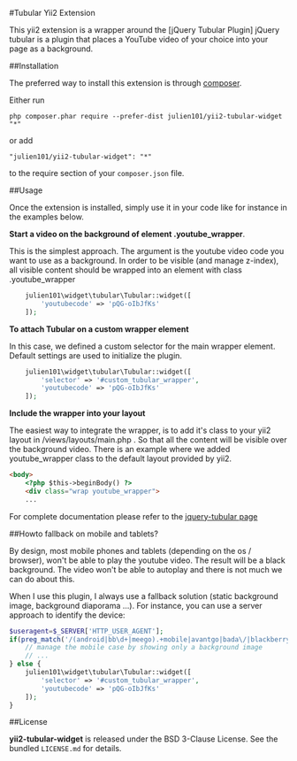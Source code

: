 #Tubular Yii2 Extension

This yii2 extension is a wrapper around the [jQuery Tubular Plugin]
jQuery tubular is a plugin that places a YouTube video of your choice into your page as a background.

##Installation

The preferred way to install this extension is through [composer](http://getcomposer.org/download/).

Either run

```
php composer.phar require --prefer-dist julien101/yii2-tubular-widget "*"
```

or add

```
"julien101/yii2-tubular-widget": "*"
```

to the require section of your `composer.json` file.


##Usage

Once the extension is installed, simply use it in your code like for instance in the examples below.

**Start a video on the background of element .youtube_wrapper**. 

This is the simplest approach. The argument is the youtube video code you want to use as a background.
In order to be visible (and manage z-index), all visible content should be wrapped into an element with class .youtube_wrapper

```php
	julien101\widget\tubular\Tubular::widget([
		'youtubecode' => 'pQG-oIbJfKs'
	]);
```

**To attach Tubular on a custom wrapper element**

In this case, we defined a custom selector for the main wrapper element. Default settings are used to initialize 
the plugin. 

```php
	julien101\widget\tubular\Tubular::widget([
		'selector' => '#custom_tubular_wrapper',
		'youtubecode' => 'pQG-oIbJfKs'
	]);
```

**Include the wrapper into your layout**

The easiest way to integrate the wrapper, is to add it's class to your yii2 layout in /views/layouts/main.php . So that all the content will be visible over the background video.
There is an example where we added youtube_wrapper class to the default layout provided by yii2. 

```html
<body>
    <?php $this->beginBody() ?>
    <div class="wrap youtube_wrapper">
    ...
```

For complete documentation please refer to the [jquery-tubular  page](http://www.seanmccambridge.com/tubular/)

##Howto fallback on mobile and tablets?

By design, most mobile phones and tablets (depending on the os / browser), won't be able to play the youtube video. The result will be a black background. The video won't be able to autoplay and there is not much we can do about this.

When I use this plugin, I always use a fallback solution (static background image, background diaporama ...). For instance, you can use a server approach to identify the device:
```php
$useragent=$_SERVER['HTTP_USER_AGENT'];
if(preg_match('/(android|bb\d+|meego).+mobile|avantgo|bada\/|blackberry|blazer|compal|elaine|fennec|hiptop|iemobile|ip(hone|od)|iris|kindle|lge |maemo|midp|mmp|mobile.+firefox|netfront|opera m(ob|in)i|palm( os)?|phone|p(ixi|re)\/|plucker|pocket|psp|series(4|6)0|symbian|treo|up\.(browser|link)|vodafone|wap|windows ce|xda|xiino/i',$useragent)||preg_match('/1207|6310|6590|3gso|4thp|50[1-6]i|770s|802s|a wa|abac|ac(er|oo|s\-)|ai(ko|rn)|al(av|ca|co)|amoi|an(ex|ny|yw)|aptu|ar(ch|go)|as(te|us)|attw|au(di|\-m|r |s )|avan|be(ck|ll|nq)|bi(lb|rd)|bl(ac|az)|br(e|v)w|bumb|bw\-(n|u)|c55\/|capi|ccwa|cdm\-|cell|chtm|cldc|cmd\-|co(mp|nd)|craw|da(it|ll|ng)|dbte|dc\-s|devi|dica|dmob|do(c|p)o|ds(12|\-d)|el(49|ai)|em(l2|ul)|er(ic|k0)|esl8|ez([4-7]0|os|wa|ze)|fetc|fly(\-|_)|g1 u|g560|gene|gf\-5|g\-mo|go(\.w|od)|gr(ad|un)|haie|hcit|hd\-(m|p|t)|hei\-|hi(pt|ta)|hp( i|ip)|hs\-c|ht(c(\-| |_|a|g|p|s|t)|tp)|hu(aw|tc)|i\-(20|go|ma)|i230|iac( |\-|\/)|ibro|idea|ig01|ikom|im1k|inno|ipaq|iris|ja(t|v)a|jbro|jemu|jigs|kddi|keji|kgt( |\/)|klon|kpt |kwc\-|kyo(c|k)|le(no|xi)|lg( g|\/(k|l|u)|50|54|\-[a-w])|libw|lynx|m1\-w|m3ga|m50\/|ma(te|ui|xo)|mc(01|21|ca)|m\-cr|me(rc|ri)|mi(o8|oa|ts)|mmef|mo(01|02|bi|de|do|t(\-| |o|v)|zz)|mt(50|p1|v )|mwbp|mywa|n10[0-2]|n20[2-3]|n30(0|2)|n50(0|2|5)|n7(0(0|1)|10)|ne((c|m)\-|on|tf|wf|wg|wt)|nok(6|i)|nzph|o2im|op(ti|wv)|oran|owg1|p800|pan(a|d|t)|pdxg|pg(13|\-([1-8]|c))|phil|pire|pl(ay|uc)|pn\-2|po(ck|rt|se)|prox|psio|pt\-g|qa\-a|qc(07|12|21|32|60|\-[2-7]|i\-)|qtek|r380|r600|raks|rim9|ro(ve|zo)|s55\/|sa(ge|ma|mm|ms|ny|va)|sc(01|h\-|oo|p\-)|sdk\/|se(c(\-|0|1)|47|mc|nd|ri)|sgh\-|shar|sie(\-|m)|sk\-0|sl(45|id)|sm(al|ar|b3|it|t5)|so(ft|ny)|sp(01|h\-|v\-|v )|sy(01|mb)|t2(18|50)|t6(00|10|18)|ta(gt|lk)|tcl\-|tdg\-|tel(i|m)|tim\-|t\-mo|to(pl|sh)|ts(70|m\-|m3|m5)|tx\-9|up(\.b|g1|si)|utst|v400|v750|veri|vi(rg|te)|vk(40|5[0-3]|\-v)|vm40|voda|vulc|vx(52|53|60|61|70|80|81|83|85|98)|w3c(\-| )|webc|whit|wi(g |nc|nw)|wmlb|wonu|x700|yas\-|your|zeto|zte\-/i',substr($useragent,0,4))) {
	// manage the mobile case by showing only a background image
	// ...
} else {
	julien101\widget\tubular\Tubular::widget([
		'selector' => '#custom_tubular_wrapper',
		'youtubecode' => 'pQG-oIbJfKs'
	]);
}
```	


##License

**yii2-tubular-widget** is released under the BSD 3-Clause License. See the bundled `LICENSE.md` for details.